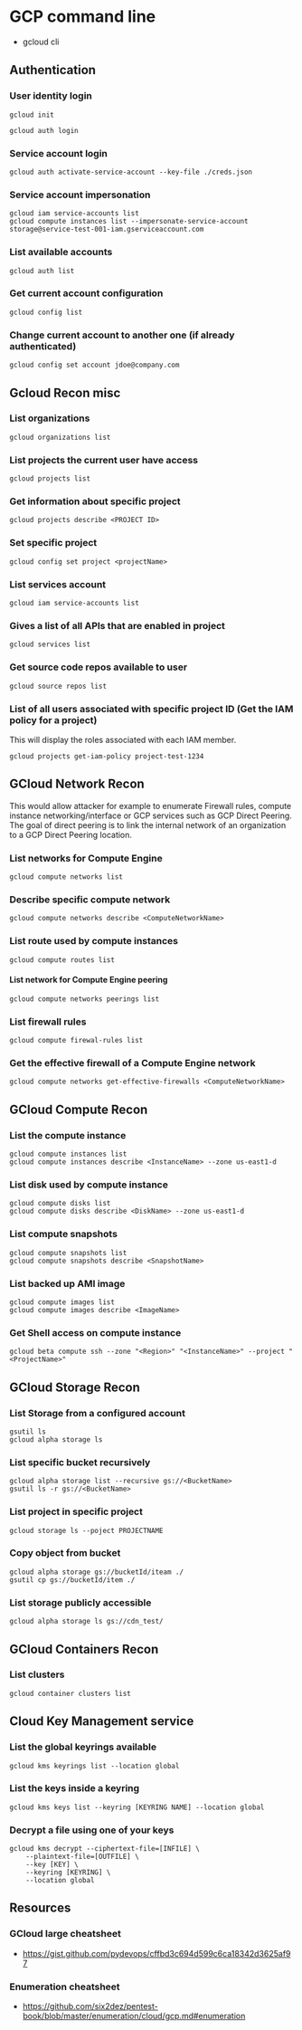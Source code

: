 # GCP command line

- gcloud cli

## Authentication
### User identity login
```
gcloud init
```

```
gcloud auth login
```

### Service account login
```
gcloud auth activate-service-account --key-file ./creds.json
```

### Service account impersonation
```
gcloud iam service-accounts list
gcloud compute instances list --impersonate-service-account storage@service-test-001-iam.gserviceaccount.com

```

### List available accounts
```
gcloud auth list
```

### Get current account configuration
```
gcloud config list
```

### Change current account to another one (if already authenticated)
```
gcloud config set account jdoe@company.com
```

## Gcloud Recon misc
### List organizations
```
gcloud organizations list
```

### List projects the current user have access
```
gcloud projects list
```

### Get information about specific project
```
gcloud projects describe <PROJECT ID>
```

### Set specific project
```
gcloud config set project <projectName>
```

### List services account
```
gcloud iam service-accounts list
```

### Gives a list of all APIs that are enabled in project
```
gcloud services list
```

### Get source code repos available to user
```
gcloud source repos list
```

### List of all users associated with specific project ID (Get the IAM policy for a project)
This will display the roles associated with each IAM member.  
```
gcloud projects get-iam-policy project-test-1234
```

## GCloud Network Recon
This would allow attacker for example to enumerate Firewall rules, compute instance networking/interface or GCP services such as GCP Direct Peering. The goal of direct peering is to link the internal network of an organization to a GCP Direct Peering location.

### List networks for Compute Engine
```
gcloud compute networks list
```

### Describe specific compute network
```
gcloud compute networks describe <ComputeNetworkName>
```

### List route used by compute instances
```
gcloud compute routes list
```

#### List network for Compute Engine peering
```
gcloud compute networks peerings list
```

### List firewall rules
```
gcloud compute firewal-rules list
```

### Get the effective firewall of a Compute Engine network
```
gcloud compute networks get-effective-firewalls <ComputeNetworkName>
```

## GCloud Compute Recon
### List the compute instance
```
gcloud compute instances list
gcloud compute instances describe <InstanceName> --zone us-east1-d
```

### List disk used by compute instance
```
gcloud compute disks list
gcloud compute disks describe <DiskName> --zone us-east1-d
```

### List compute snapshots
```
gcloud compute snapshots list
gcloud compute snapshots describe <SnapshotName>
```

### List backed up AMI  image
```
gcloud compute images list
gcloud compute images describe <ImageName>
```

### Get Shell access on compute instance
```
gcloud beta compute ssh --zone "<Region>" "<InstanceName>" --project "<ProjectName>"
```

## GCloud Storage Recon
### List Storage from a configured account
```
gsutil ls
gcloud alpha storage ls
```

### List specific bucket recursively
```
gcloud alpha storage list --recursive gs://<BucketName>
gsutil ls -r gs://<BucketName>
```

### List project in specific project
```
gcloud storage ls --poject PROJECTNAME
```

### Copy object from bucket
```
gcloud alpha storage gs://bucketId/iteam ./
gsutil cp gs://bucketId/item ./
```

### List storage publicly accessible
```
gcloud alpha storage ls gs://cdn_test/
```

## GCloud Containers Recon
### List clusters
```
gcloud container clusters list
```

## Cloud Key Management service

### List the global keyrings available
```
gcloud kms keyrings list --location global
```

### List the keys inside a keyring
```
gcloud kms keys list --keyring [KEYRING NAME] --location global
```

### Decrypt a file using one of your keys
```
gcloud kms decrypt --ciphertext-file=[INFILE] \
    --plaintext-file=[OUTFILE] \
    --key [KEY] \
    --keyring [KEYRING] \
    --location global
```

## Resources
### GCloud large cheatsheet
- https://gist.github.com/pydevops/cffbd3c694d599c6ca18342d3625af97

### Enumeration cheatsheet
- https://github.com/six2dez/pentest-book/blob/master/enumeration/cloud/gcp.md#enumeration

